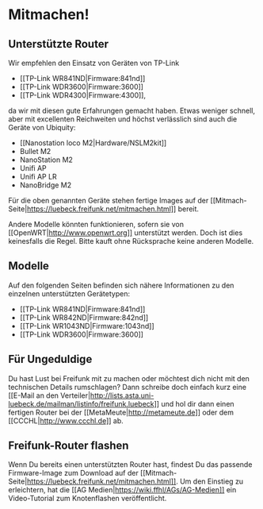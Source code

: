# Mitmachen!

## Unterstützte Router
Wir empfehlen den Einsatz von Geräten von TP-Link
 * [[TP-Link WR841ND|Firmware:841nd]]
 * [[TP-Link WDR3600|Firmware:3600]]
 * [[TP-Link WDR4300|Firmware:4300]],
 
da wir mit diesen gute Erfahrungen gemacht haben. Etwas weniger schnell, aber mit excellenten Reichweiten und höchst verlässlich sind auch die Geräte von Ubiquity:
 * [[Nanostation loco M2|Hardware/NSLM2kit]]
 * Bullet M2
 * NanoStation M2
 * Unifi AP
 * Unifi AP LR
 * NanoBridge M2

Für die oben genannten Geräte stehen fertige Images auf der [[Mitmach-Seite|https://luebeck.freifunk.net/mitmachen.html]] bereit.

Andere Modelle könnten funktionieren, sofern sie von [[OpenWRT|http://www.openwrt.org]] unterstützt werden. Doch ist dies keinesfalls die Regel. Bitte kauft ohne Rücksprache keine anderen Modelle.

## Modelle
Auf den folgenden Seiten befinden sich nähere Informationen zu den einzelnen unterstützten Gerätetypen:
 * [[TP-Link WR841ND|Firmware:841nd]]
 * [[TP-Link WR842ND|Firmware:842nd]]
 * [[TP-Link WR1043ND|Firmware:1043nd]]
 * [[TP-Link WDR3600|Firmware:3600]]

## Für Ungeduldige
Du hast Lust bei Freifunk mit zu machen oder möchtest dich nicht mit den technischen Details rumschlagen?
Dann schreibe doch einfach kurz eine [[E-Mail an den Verteiler|http://lists.asta.uni-luebeck.de/mailman/listinfo/freifunk.luebeck]] und hol dir dann einen fertigen Router bei der [[MetaMeute|http://metameute.de]] oder dem [[CCCHL|http://www.ccchl.de]] ab.

## Freifunk-Router flashen
Wenn Du bereits einen unterstützten Router hast, findest Du das passende Firmware-Image zum Download auf der [[Mitmach-Seite|https://luebeck.freifunk.net/mitmachen.html]].
Um den Einstieg zu erleichtern, hat die [[AG Medien|https://wiki.ffhl/AGs/AG-Medien]] ein Video-Tutorial zum Knotenflashen veröffentlicht.
